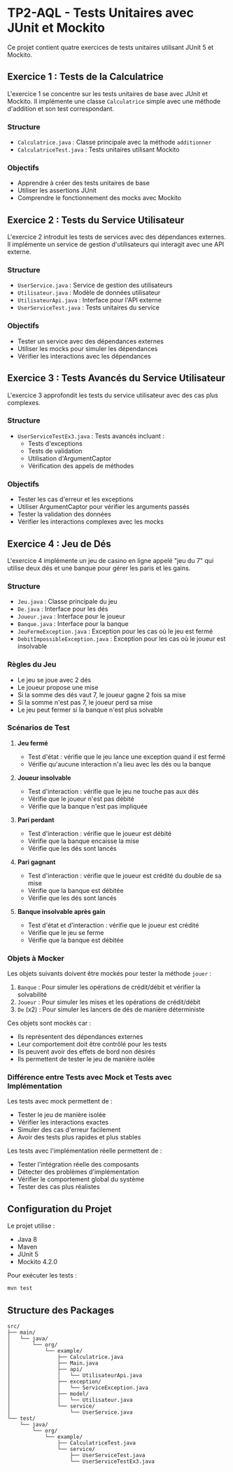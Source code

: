 # TP2-AQL - Tests Unitaires avec JUnit et Mockito

Ce projet contient quatre exercices de tests unitaires utilisant JUnit 5 et Mockito.

## Exercice 1 : Tests de la Calculatrice

L'exercice 1 se concentre sur les tests unitaires de base avec JUnit et Mockito. Il implémente une classe `Calculatrice` simple avec une méthode d'addition et son test correspondant.

### Structure
- `Calculatrice.java` : Classe principale avec la méthode `additionner`
- `CalculatriceTest.java` : Tests unitaires utilisant Mockito

### Objectifs
- Apprendre à créer des tests unitaires de base
- Utiliser les assertions JUnit
- Comprendre le fonctionnement des mocks avec Mockito

## Exercice 2 : Tests du Service Utilisateur

L'exercice 2 introduit les tests de services avec des dépendances externes. Il implémente un service de gestion d'utilisateurs qui interagit avec une API externe.

### Structure
- `UserService.java` : Service de gestion des utilisateurs
- `Utilisateur.java` : Modèle de données utilisateur
- `UtilisateurApi.java` : Interface pour l'API externe
- `UserServiceTest.java` : Tests unitaires du service

### Objectifs
- Tester un service avec des dépendances externes
- Utiliser les mocks pour simuler les dépendances
- Vérifier les interactions avec les dépendances

## Exercice 3 : Tests Avancés du Service Utilisateur

L'exercice 3 approfondit les tests du service utilisateur avec des cas plus complexes.

### Structure
- `UserServiceTestEx3.java` : Tests avancés incluant :
  - Tests d'exceptions
  - Tests de validation
  - Utilisation d'ArgumentCaptor
  - Vérification des appels de méthodes

### Objectifs
- Tester les cas d'erreur et les exceptions
- Utiliser ArgumentCaptor pour vérifier les arguments passés
- Tester la validation des données
- Vérifier les interactions complexes avec les mocks

## Exercice 4 : Jeu de Dés

L'exercice 4 implémente un jeu de casino en ligne appelé "jeu du 7" qui utilise deux dés et une banque pour gérer les paris et les gains.

### Structure
- `Jeu.java` : Classe principale du jeu
- `De.java` : Interface pour les dés
- `Joueur.java` : Interface pour le joueur
- `Banque.java` : Interface pour la banque
- `JeuFermeException.java` : Exception pour les cas où le jeu est fermé
- `DebitImpossibleException.java` : Exception pour les cas où le joueur est insolvable

### Règles du Jeu
- Le jeu se joue avec 2 dés
- Le joueur propose une mise
- Si la somme des dés vaut 7, le joueur gagne 2 fois sa mise
- Si la somme n'est pas 7, le joueur perd sa mise
- Le jeu peut fermer si la banque n'est plus solvable

### Scénarios de Test
1. **Jeu fermé**
   - Test d'état : vérifie que le jeu lance une exception quand il est fermé
   - Vérifie qu'aucune interaction n'a lieu avec les dés ou la banque

2. **Joueur insolvable**
   - Test d'interaction : vérifie que le jeu ne touche pas aux dés
   - Vérifie que le joueur n'est pas débité
   - Vérifie que la banque n'est pas impliquée

3. **Pari perdant**
   - Test d'interaction : vérifie que le joueur est débité
   - Vérifie que la banque encaisse la mise
   - Vérifie que les dés sont lancés

4. **Pari gagnant**
   - Test d'interaction : vérifie que le joueur est crédité du double de sa mise
   - Vérifie que la banque est débitée
   - Vérifie que les dés sont lancés

5. **Banque insolvable après gain**
   - Test d'état et d'interaction : vérifie que le joueur est crédité
   - Vérifie que le jeu se ferme
   - Vérifie que la banque est débitée

### Objets à Mocker
Les objets suivants doivent être mockés pour tester la méthode `jouer` :
1. `Banque` : Pour simuler les opérations de crédit/débit et vérifier la solvabilité
2. `Joueur` : Pour simuler les mises et les opérations de crédit/débit
3. `De` (x2) : Pour simuler les lancers de dés de manière déterministe

Ces objets sont mockés car :
- Ils représentent des dépendances externes
- Leur comportement doit être contrôlé pour les tests
- Ils peuvent avoir des effets de bord non désirés
- Ils permettent de tester le jeu de manière isolée

### Différence entre Tests avec Mock et Tests avec Implémentation
Les tests avec mock permettent de :
- Tester le jeu de manière isolée
- Vérifier les interactions exactes
- Simuler des cas d'erreur facilement
- Avoir des tests plus rapides et plus stables

Les tests avec l'implémentation réelle permettent de :
- Tester l'intégration réelle des composants
- Détecter des problèmes d'implémentation
- Vérifier le comportement global du système
- Tester des cas plus réalistes

## Configuration du Projet

Le projet utilise :
- Java 8
- Maven
- JUnit 5
- Mockito 4.2.0

Pour exécuter les tests :
```bash
mvn test
```

## Structure des Packages

```
src/
├── main/
│   └── java/
│       └── org/
│           └── example/
│               ├── Calculatrice.java
│               ├── Main.java
│               ├── api/
│               │   └── UtilisateurApi.java
│               ├── exception/
│               │   └── ServiceException.java
│               ├── model/
│               │   └── Utilisateur.java
│               └── service/
│                   └── UserService.java
└── test/
    └── java/
        └── org/
            └── example/
                ├── CalculatriceTest.java
                └── service/
                    ├── UserServiceTest.java
                    └── UserServiceTestEx3.java
``` 